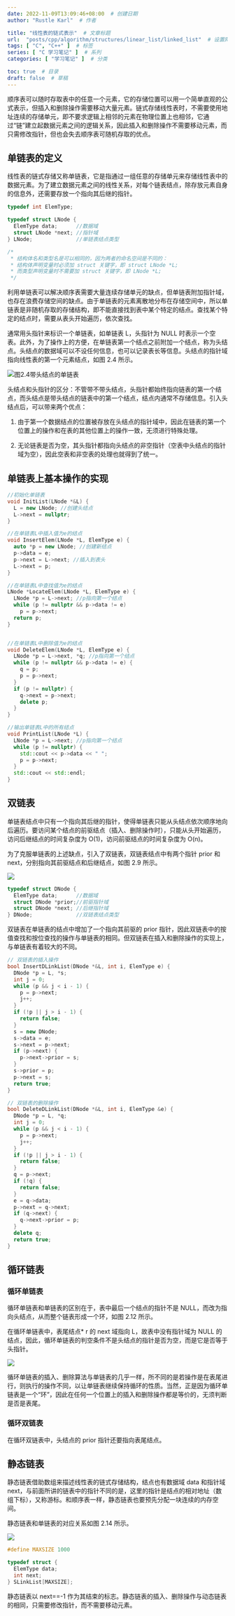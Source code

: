```yaml
---
date: 2022-11-09T13:09:46+08:00  # 创建日期
author: "Rustle Karl"  # 作者

title: "线性表的链式表示"  # 文章标题
url:  "posts/cpp/algorithm/structures/linear_list/linked_list"  # 设置网页永久链接
tags: [ "C", "C++" ]  # 标签
series: [ "C 学习笔记" ]  # 系列
categories: [ "学习笔记" ]  # 分类

toc: true  # 目录
draft: false  # 草稿
---
```


顺序表可以随时存取表中的任意一个元素，它的存储位置可以用一个简单直观的公式表示，但插入和删除操作需要移动大量元素。链式存储线性表时，不需要使用地址连续的存储单元，即不要求逻辑上相邻的元素在物理位置上也相邻，它通过“链”建立起数据元素之间的逻辑关系，因此插入和删除操作不需要移动元素，而只需修改指针，但也会失去顺序表可随机存取的优点。

## 单链表的定义

线性表的链式存储又称单链表，它是指通过一组任意的存储单元来存储线性表中的数据元素。为了建立数据元素之间的线性关系，对每个链表结点，除存放元素自身的信息外，还需要存放一个指向其后继的指针。

```c++
typedef int ElemType;

typedef struct LNode {
  ElemType data;      //数据域
  struct LNode *next; //指针域
} LNode;              //单链表结点类型

/*
 * 结构体名和类型名是可以相同的，因为两者的命名空间是不同的：
 * 结构体声明变量时必须加 struct 关键字，即 struct LNode *L;
 * 而类型声明变量时不需要加 struct 关键字，即 LNode *L;
 */
```

利用单链表可以解决顺序表需要大量连续存储单元的缺点，但单链表附加指针域，也存在浪费存储空间的缺点。由于单链表的元素离散地分布在存储空间中，所以单链表是非随机存取的存储结构，即不能直接找到表中某个特定的结点。查找某个特定的结点时，需要从表头开始遍历，依次查找。

通常用头指针来标识一个单链表，如单链表 L，头指针为 NULL 时表示一个空表。此外，为了操作上的方便，在单链表第一个结点之前附加一个结点，称为头结点。头结点的数据域可以不设任何信息，也可以记录表长等信息。头结点的指针域指向线性表的第一个元素结点，如图 2.4 所示。

![图2.4带头结点的单链表](../../../assets/images/algorithm/structures/linear_list/linked_list/图2.4带头结点的单链表.png)

头结点和头指针的区分：不管带不带头结点，头指针都始终指向链表的第一个结点，而头结点是带头结点的链表中的第一个结点，结点内通常不存储信息。引入头结点后，可以带来两个优点：

1. 由于第一个数据结点的位置被存放在头结点的指针域中，因此在链表的第一个位置上的操作和在表的其他位置上的操作一致，无须进行特殊处理。

2. 无论链表是否为空，其头指针都指向头结点的非空指针（空表中头结点的指针域为空），因此空表和非空表的处理也就得到了统一。

## 单链表上基本操作的实现

```c++
//初始化单链表
void InitList(LNode *&L) {
  L = new LNode; //创建头结点
  L->next = nullptr;
}

//在单链表L中插入值为e的结点
void InsertElem(LNode *L, ElemType e) {
  auto *p = new LNode; //创建新结点
  p->data = e;
  p->next = L->next; //插入到表头
  L->next = p;
}

//在单链表L中查找值为e的结点
LNode *LocateElem(LNode *L, ElemType e) {
  LNode *p = L->next; //p指向第一个结点
  while (p != nullptr && p->data != e)
    p = p->next;
  return p;
}


//在单链表L中删除值为e的结点
void DeleteElem(LNode *L, ElemType e) {
  LNode *p = L->next, *q; //p指向第一个结点
  while (p != nullptr && p->data != e) {
    q = p;
    p = p->next;
  }
  if (p != nullptr) {
    q->next = p->next;
    delete p;
  }
}

//输出单链表L中的所有结点
void PrintList(LNode *L) {
  LNode *p = L->next; //p指向第一个结点
  while (p != nullptr) {
    std::cout << p->data << " ";
    p = p->next;
  }
  std::cout << std::endl;
}
```

## 双链表

单链表结点中只有一个指向其后继的指针，使得单链表只能从头结点依次顺序地向后遍历。要访问某个结点的前驱结点（插入、删除操作时），只能从头开始遍历，访问后继结点的时间复杂度为 O(1)，访问前驱结点的时间复杂度为 O(n)。

为了克服单链表的上述缺点，引入了双链表，双链表结点中有两个指针 prior 和 next，分别指向其前驱结点和后继结点，如图 2.9 所示。

![](../../../assets/images/algorithm/structures/linear_list/linked_list/图2.9双链表示意图.png)
```c++
typedef struct DNode {
  ElemType data;      //数据域
  struct DNode *prior;//前驱指针域
  struct DNode *next; //后继指针域
} DNode;              //双链表结点类型
```

双链表在单链表的结点中增加了一个指向其前驱的 prior 指针，因此双链表中的按值查找和按位查找的操作与单链表的相同。但双链表在插入和删除操作的实现上，与单链表有着较大的不同。

```c++
// 双链表的插入操作
bool InsertDLinkList(DNode *&L, int i, ElemType e) {
  DNode *p = L, *s;
  int j = 0;
  while (p && j < i - 1) {
    p = p->next;
    j++;
  }
  if (!p || j > i - 1) {
    return false;
  }
  s = new DNode;
  s->data = e;
  s->next = p->next;
  if (p->next) {
    p->next->prior = s;
  }
  s->prior = p;
  p->next = s;
  return true;
}

// 双链表的删除操作
bool DeleteDLinkList(DNode *&L, int i, ElemType &e) {
  DNode *p = L, *q;
  int j = 0;
  while (p && j < i - 1) {
    p = p->next;
    j++;
  }
  if (!p || j > i - 1) {
    return false;
  }
  q = p->next;
  if (!q) {
    return false;
  }
  e = q->data;
  p->next = q->next;
  if (q->next) {
    q->next->prior = p;
  }
  delete q;
  return true;
}
```

## 循环链表

### 循环单链表

循环单链表和单链表的区别在于，表中最后一个结点的指针不是 NULL，而改为指向头结点，从而整个链表形成一个环，如图 2.12 所示。

在循环单链表中，表尾结点* r 的 next 域指向 L，故表中没有指针域为 NULL 的结点，因此，循环单链表的判空条件不是头结点的指针是否为空，而是它是否等于头指针。

![](../../../assets/images/algorithm/structures/linear_list/linked_list/图2.12循环单链表.png)

循环单链表的插入、删除算法与单链表的几乎一样，所不同的是若操作是在表尾进行，则执行的操作不同，以让单链表继续保持循环的性质。当然，正是因为循环单链表是一个“环”，因此在任何一个位置上的插入和删除操作都是等价的，无须判断是否是表尾。

### 循环双链表

在循环双链表中，头结点的 prior 指针还要指向表尾结点。

## 静态链表

静态链表借助数组来描述线性表的链式存储结构，结点也有数据域 data 和指针域 next，与前面所讲的链表中的指针不同的是，这里的指针是结点的相对地址（数组下标），又称游标。和顺序表一样，静态链表也要预先分配一块连续的内存空间。

静态链表和单链表的对应关系如图 2.14 所示。

![](../../../assets/images/algorithm/structures/linear_list/linked_list/图2.14静态链表存储示意图.png)

```c++
#define MAXSIZE 1000

typedef struct {
  ElemType data;
  int next;
} SLinkList[MAXSIZE];
```

静态链表以 next==-1 作为其结束的标志。静态链表的插入、删除操作与动态链表的相同，只需要修改指针，而不需要移动元素。

```c++

```
